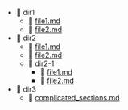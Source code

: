 * :file_folder: dir1
  * :memo: [file1.md](dir1/file1.md)
  * :memo: [file2.md](dir1/file2.md)
* :file_folder: dir2
  * :memo: [file1.md](dir2/file1.md)
  * :memo: [file2.md](dir2/file2.md)
  * :file_folder: dir2-1
    * :memo: [file1.md](dir2/dir2-1/file1.md)
    * :memo: [file2.md](dir2/dir2-1/file2.md)
* :file_folder: dir3
  * :memo: [complicated_sections.md](dir3/complicated_sections.md)
